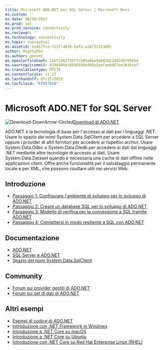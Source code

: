 ```yaml
---
title: Microsoft ADO.NET per SQL Server | Microsoft Docs
ms.custom: ''
ms.date: 08/08/2017
ms.prod: sql
ms.prod_service: connectivity
ms.reviewer: ''
ms.technology: connectivity
ms.topic: conceptual
ms.assetid: 5e467fce-7237-4678-bafa-a16f32323d0c
author: MightyPen
ms.author: genemi
ms.openlocfilehash: 11bf2d62735f7cb05e6ba9a601b22d4540f9565d
ms.sourcegitcommit: b2464064c0566590e486a3aafae6d67ce2645cef
ms.translationtype: MTE75
ms.contentlocale: it-IT
ms.lasthandoff: 07/15/2019
ms.locfileid: "67957659"
---
```

# <a name="microsoft-adonet-for-sql-server"></a>Microsoft ADO.NET for SQL Server

![Download-DownArrow-Circled](../../ssdt/media/download.png)[Download di ADO.NET](../sql-connection-libraries.md#anchor-20-drivers-relational-access)

ADO.NET è la tecnologia di base per l'accesso ai dati per i linguaggi .NET. Usare lo spazio dei nomi System.Data.SqlClient per accedere a SQL Server oppure i provider di altri fornitori per accedere ai rispettivi archivi. Usare System.Data.Odbc o System.Data.Oledb per accedere ai dati dai linguaggi .NET mediante altre tecnologie di accesso ai dati. Usare System.Data.Dataset quando è necessaria una cache di dati offline nelle applicazioni client. Offre anche funzionalità per il salvataggio permanente locale e per XML, che possono risultare utili nei servizi Web.  
  
## <a name="getting-started"></a>Introduzione  
* [Passaggio 1: Configurare l'ambiente di sviluppo per lo sviluppo di ADO.NET](step-1-configure-development-environment-for-ado-net-development.md)  
* [Passaggio 2: Creare un database SQL per lo sviluppo di ADO.NET](step-2-create-a-sql-database-for-ado-net-development.md)  
* [Passaggio 3: Modello di verifica per la connessione a SQL tramite ADO.NET](step-3-proof-of-concept-connecting-to-sql-using-ado-net.md)  
* [Passaggio 4: Connettersi in modo resiliente a SQL con ADO.NET](step-4-connect-resiliently-to-sql-with-ado-net.md)  
  
## <a name="documentation"></a>Documentazione  
* [ADO.NET](https://msdn.microsoft.com/library/e80y5yhx.aspx)  
* [SQL Server e ADO.NET](https://msdn.microsoft.com/library/kb9s9ks0.aspx)  
* [Spazio dei nomi System.Data.SqlClient](https://msdn.microsoft.com/library/system.data.sqlclient.aspx)  
  
## <a name="community"></a>Community  
* [Forum sui provider gestiti di ADO.NET](https://social.msdn.microsoft.com/Forums/adodotnetdataproviders/threads/)  
* [Forum sui set di dati di ADO.NET](https://social.msdn.microsoft.com/Forums/adodotnetdataset/threads)  
  
## <a name="more-samples"></a>Altri esempi  
* [Esempi di codice di ADO.NET](https://msdn.microsoft.com/library/dw70f090.aspx)  
* [Introduzione con .NET Framework in Windows](https://www.microsoft.com/sql-server/developer-get-started/csharp/win/)
* [Introduzione a .NET Core su macOS](https://www.microsoft.com/sql-server/developer-get-started/csharp/macos/)
* [Introduzione a .NET Core su Ubuntu](https://www.microsoft.com/sql-server/developer-get-started/csharp/ubuntu/)
* [Introduzione con .NET Core su Red Hat Enterprise Linux (RHEL)](https://www.microsoft.com/sql-server/developer-get-started/csharp/rhel/)
  

